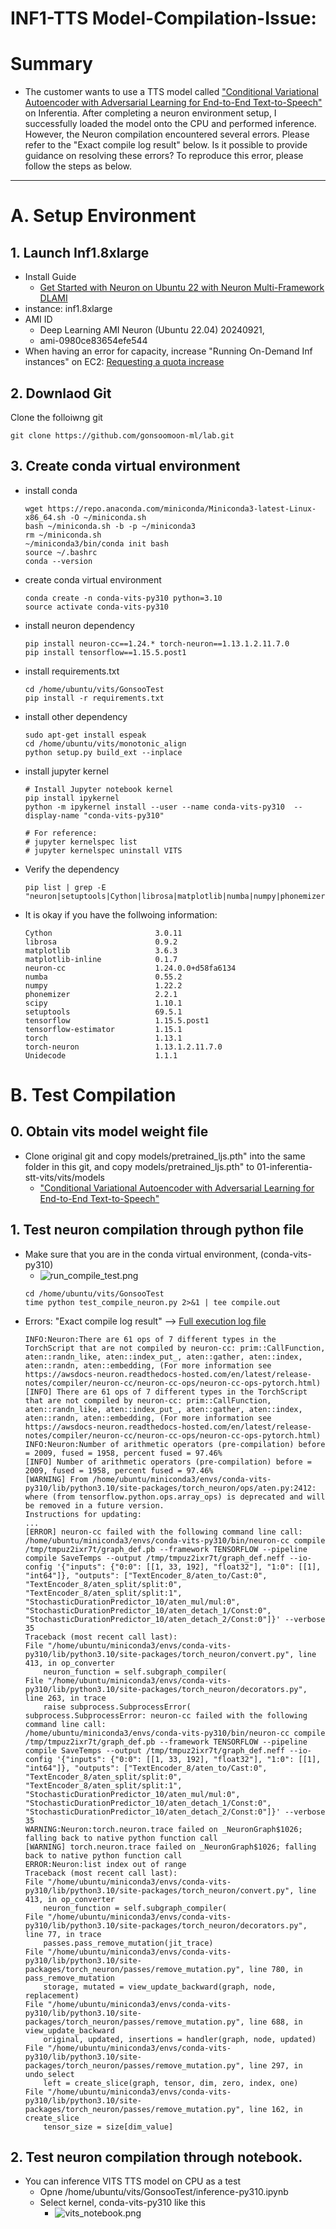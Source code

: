 

# INF1-TTS Model-Compilation-Issue:
# Summary
- The customer wants to use a TTS model called ["Conditional Variational Autoencoder with Adversarial Learning for End-to-End Text-to-Speech"](https://github.com/jaywalnut310/vits.git) on Inferentia.
After completing a neuron environment setup, I successfully loaded the model onto the CPU and performed inference. However, the Neuron compilation encountered several errors. Please refer to the "Exact compile log result" below. Is it possible to provide guidance on resolving these errors?
To reproduce this error, please follow the steps as below.
---



# A. Setup Environment

## 1. Launch Inf1.8xlarge
- Install Guide
    - [Get Started with Neuron on Ubuntu 22 with Neuron Multi-Framework DLAMI](https://awsdocs-neuron.readthedocs-hosted.com/en/latest/general/setup/neuron-setup/multiframework/multi-framework-ubuntu22-neuron-dlami.html#setup-ubuntu22-multi-framework-dlami)
- instance: inf1.8xlarge
- AMI ID
    - Deep Learning AMI Neuron (Ubuntu 22.04) 20240921, 
    - ami-0980ce83654efe544
- When having an error for capacity, increase "Running On-Demand Inf instances" on EC2: [Requesting a quota increase](https://docs.aws.amazon.com/servicequotas/latest/userguide/request-quota-increase.html)


## 2. Downlaod Git
Clone the folloiwng git
```
git clone https://github.com/gonsoomoon-ml/lab.git
```
## 3. Create conda virtual environment
- install conda
    ```
    wget https://repo.anaconda.com/miniconda/Miniconda3-latest-Linux-x86_64.sh -O ~/miniconda.sh
    bash ~/miniconda.sh -b -p ~/miniconda3
    rm ~/miniconda.sh
    ~/miniconda3/bin/conda init bash
    source ~/.bashrc
    conda --version
    ```
- create conda virtual environment
    ```
    conda create -n conda-vits-py310 python=3.10
    source activate conda-vits-py310
    ```
- install neuron dependency
    ```
    pip install neuron-cc==1.24.* torch-neuron==1.13.1.2.11.7.0
    pip install tensorflow==1.15.5.post1
    ```
- install requirements.txt
    ```
    cd /home/ubuntu/vits/GonsooTest
    pip install -r requirements.txt 
    ```
- install other dependency
    ```
    sudo apt-get install espeak
    cd /home/ubuntu/vits/monotonic_align
    python setup.py build_ext --inplace
    ```
- install jupyter kernel
    ```
    # Install Jupyter notebook kernel
    pip install ipykernel 
    python -m ipykernel install --user --name conda-vits-py310  --display-name "conda-vits-py310"

    # For reference:
    # jupyter kernelspec list
    # jupyter kernelspec uninstall VITS
    ``` 
- Verify the dependency
    ``` 
    pip list | grep -E "neuron|setuptools|Cython|librosa|matplotlib|numba|numpy|phonemizer|scipy|torch|Unidecode|tensorflow"
    ``` 
- It is okay if you have the follwoing information:
    ``` 
    Cython                       3.0.11
    librosa                      0.9.2
    matplotlib                   3.6.3
    matplotlib-inline            0.1.7
    neuron-cc                    1.24.0.0+d58fa6134
    numba                        0.55.2
    numpy                        1.22.2
    phonemizer                   2.2.1
    scipy                        1.10.1
    setuptools                   69.5.1
    tensorflow                   1.15.5.post1
    tensorflow-estimator         1.15.1
    torch                        1.13.1
    torch-neuron                 1.13.1.2.11.7.0
    Unidecode                    1.1.1
    ``` 


# B. Test Compilation
## 0. Obtain vits model weight file
- Clone original git and copy models/pretrained_ljs.pth" into the same folder in this git, and copy models/pretrained_ljs.pth" to 01-inferentia-stt-vits/vits/models
    - ["Conditional Variational Autoencoder with Adversarial Learning for End-to-End Text-to-Speech"](https://github.com/jaywalnut310/vits.git) 
## 1. Test neuron compilation through python file
- Make sure that you are in the conda virtual environment, (conda-vits-py310)
    - ![run_compile_test.png](img/run_compile_test.png)
    ```
    cd /home/ubuntu/vits/GonsooTest
    time python test_compile_neuron.py 2>&1 | tee compile.out
    ``` 
- Errors:  "Exact compile log result" --> [Full execution log file](compile.out)
    ``` 
    INFO:Neuron:There are 61 ops of 7 different types in the TorchScript that are not compiled by neuron-cc: prim::CallFunction, aten::randn_like, aten::index_put_, aten::gather, aten::index, aten::randn, aten::embedding, (For more information see https://awsdocs-neuron.readthedocs-hosted.com/en/latest/release-notes/compiler/neuron-cc/neuron-cc-ops/neuron-cc-ops-pytorch.html)
    [INFO] There are 61 ops of 7 different types in the TorchScript that are not compiled by neuron-cc: prim::CallFunction, aten::randn_like, aten::index_put_, aten::gather, aten::index, aten::randn, aten::embedding, (For more information see https://awsdocs-neuron.readthedocs-hosted.com/en/latest/release-notes/compiler/neuron-cc/neuron-cc-ops/neuron-cc-ops-pytorch.html)
    INFO:Neuron:Number of arithmetic operators (pre-compilation) before = 2009, fused = 1958, percent fused = 97.46%
    [INFO] Number of arithmetic operators (pre-compilation) before = 2009, fused = 1958, percent fused = 97.46%
    [WARNING] From /home/ubuntu/miniconda3/envs/conda-vits-py310/lib/python3.10/site-packages/torch_neuron/ops/aten.py:2412: where (from tensorflow.python.ops.array_ops) is deprecated and will be removed in a future version.
    Instructions for updating:
    ...
    [ERROR] neuron-cc failed with the following command line call:
    /home/ubuntu/miniconda3/envs/conda-vits-py310/bin/neuron-cc compile /tmp/tmpuz2ixr7t/graph_def.pb --framework TENSORFLOW --pipeline compile SaveTemps --output /tmp/tmpuz2ixr7t/graph_def.neff --io-config '{"inputs": {"0:0": [[1, 33, 192], "float32"], "1:0": [[1], "int64"]}, "outputs": ["TextEncoder_8/aten_to/Cast:0", "TextEncoder_8/aten_split/split:0", "TextEncoder_8/aten_split/split:1", "StochasticDurationPredictor_10/aten_mul/mul:0", "StochasticDurationPredictor_10/aten_detach_1/Const:0", "StochasticDurationPredictor_10/aten_detach_2/Const:0"]}' --verbose 35
    Traceback (most recent call last):
    File "/home/ubuntu/miniconda3/envs/conda-vits-py310/lib/python3.10/site-packages/torch_neuron/convert.py", line 413, in op_converter
        neuron_function = self.subgraph_compiler(
    File "/home/ubuntu/miniconda3/envs/conda-vits-py310/lib/python3.10/site-packages/torch_neuron/decorators.py", line 263, in trace
        raise subprocess.SubprocessError(
    subprocess.SubprocessError: neuron-cc failed with the following command line call:
    /home/ubuntu/miniconda3/envs/conda-vits-py310/bin/neuron-cc compile /tmp/tmpuz2ixr7t/graph_def.pb --framework TENSORFLOW --pipeline compile SaveTemps --output /tmp/tmpuz2ixr7t/graph_def.neff --io-config '{"inputs": {"0:0": [[1, 33, 192], "float32"], "1:0": [[1], "int64"]}, "outputs": ["TextEncoder_8/aten_to/Cast:0", "TextEncoder_8/aten_split/split:0", "TextEncoder_8/aten_split/split:1", "StochasticDurationPredictor_10/aten_mul/mul:0", "StochasticDurationPredictor_10/aten_detach_1/Const:0", "StochasticDurationPredictor_10/aten_detach_2/Const:0"]}' --verbose 35
    WARNING:Neuron:torch.neuron.trace failed on _NeuronGraph$1026; falling back to native python function call
    [WARNING] torch.neuron.trace failed on _NeuronGraph$1026; falling back to native python function call
    ERROR:Neuron:list index out of range
    Traceback (most recent call last):
    File "/home/ubuntu/miniconda3/envs/conda-vits-py310/lib/python3.10/site-packages/torch_neuron/convert.py", line 413, in op_converter
        neuron_function = self.subgraph_compiler(
    File "/home/ubuntu/miniconda3/envs/conda-vits-py310/lib/python3.10/site-packages/torch_neuron/decorators.py", line 77, in trace
        passes.pass_remove_mutation(jit_trace)
    File "/home/ubuntu/miniconda3/envs/conda-vits-py310/lib/python3.10/site-packages/torch_neuron/passes/remove_mutation.py", line 780, in pass_remove_mutation
        storage, mutated = view_update_backward(graph, node, replacement)
    File "/home/ubuntu/miniconda3/envs/conda-vits-py310/lib/python3.10/site-packages/torch_neuron/passes/remove_mutation.py", line 688, in view_update_backward
        original, updated, insertions = handler(graph, node, updated)
    File "/home/ubuntu/miniconda3/envs/conda-vits-py310/lib/python3.10/site-packages/torch_neuron/passes/remove_mutation.py", line 297, in undo_select
        left = create_slice(graph, tensor, dim, zero, index, one)
    File "/home/ubuntu/miniconda3/envs/conda-vits-py310/lib/python3.10/site-packages/torch_neuron/passes/remove_mutation.py", line 162, in create_slice
        tensor_size = size[dim_value]

    ``` 
## 2. Test neuron compilation through notebook. 
- You can inference VITS TTS model on CPU as a test 
    - Opne /home/ubuntu/vits/GonsooTest/inference-py310.ipynb
    - Select kernel, conda-vits-py310 like this
        - ![vits_notebook.png](img/vits_notebook.png)
